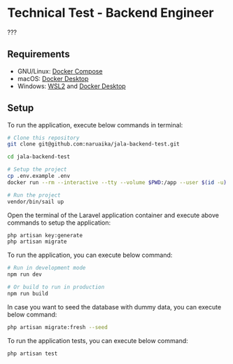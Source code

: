 # Technical Test - Backend Engineer

???

## Requirements

- GNU/Linux: [Docker Compose](https://docs.docker.com/compose/install/)
- macOS: [Docker Desktop](https://www.docker.com/products/docker-desktop/)
- Windows: [WSL2](https://docs.docker.com/desktop/windows/wsl/) and [Docker Desktop](https://www.docker.com/products/docker-desktop/)

## Setup

To run the application, execute below commands in terminal:

```sh
# Clone this repository
git clone git@github.com:naruaika/jala-backend-test.git

cd jala-backend-test

# Setup the project
cp .env.example .env
docker run --rm --interactive --tty --volume $PWD:/app --user $(id -u):$(id -g) composer install

# Run the project
vendor/bin/sail up
```

Open the terminal of the Laravel application container and execute above commands to setup the application:

```sh
php artisan key:generate
php artisan migrate
```

To run the application, you can execute below command:

```sh
# Run in development mode
npm run dev

# Or build to run in production
npm run build
```

In case you want to seed the database with dummy data, you can execute below command:

```sh
php artisan migrate:fresh --seed
```

To run the application tests, you can execute below command:

```sh
php artisan test
```
